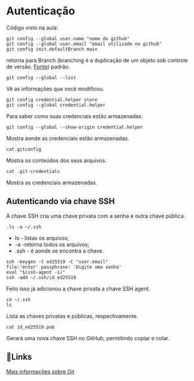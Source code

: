 # Autenticação
Código visto na aula:
````
git config --global user.name "nome do github"
git config --global user.email "email utilizado no github"
git config init.defaultBranch main
````
retorna para Branch (branching é a duplicação de um objeto sob controle de versão. [Fonte]( https://en.wikipedia.org/wiki/Branching_(version_control))) padrão.
````
git config --global --list
````
Vê as informações que você modificou.

````
git config credential.helper store
git config --global credential.helper
````
Para saber como suas credenciais estão armazenadas.
````
git config --global --show-origin credential.helper
````
Mostra aonde as credenciais estão armazenadas.
````
cat.gitconfig
````
Mostra os conteúdos dos seus arquivos.
````
cat .git-credentials
````
Mostra as credenciais armazenadas. 

## Autenticando via chave SSH
A chave SSH cria uma chave privata com a senha e outra chave pública.

````
.ls -a ~/.ssh
````
- ls - listas os arquivos;
- -a -retorna todos os arquivos;
- .ssh - é aonde se encontra a chave.
````
ssh -keygen -t ed25519 -C "user.email"
file:'enter' passphrase: 'Digite uma senha'
eval "$(ssh-agent -s)"
ssh -add ~/.ssh/id_ed25519
````
Feito isso já adicionou a chave privata a chave SSH agent.
````
cd ~/.ssh
ls
````
Lista as chaves privatas e públicas, respectivamente.
````
cat id_ed25519.pub
````
Gerará uma nova chave SSH no GitHub, permitindo copiar e colar.

## 🔎Links
[Mais informações sobre Git](https://git-scm.com/doc)
